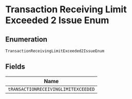
# Transaction Receiving Limit Exceeded 2 Issue Enum

## Enumeration

`TransactionReceivingLimitExceeded2IssueEnum`

## Fields

| Name |
|  --- |
| `tRANSACTIONRECEIVINGLIMITEXCEEDED` |

